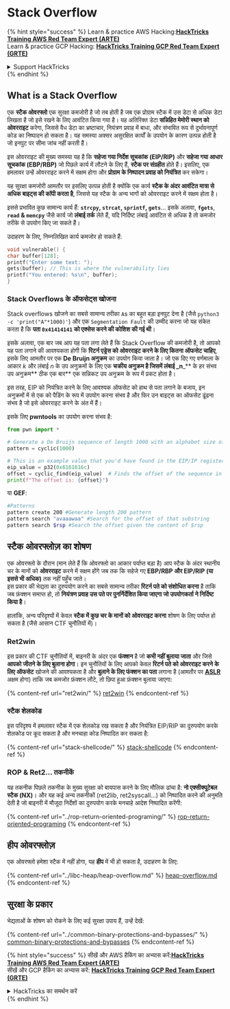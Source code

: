 # Stack Overflow

{% hint style="success" %}
Learn & practice AWS Hacking:<img src="/.gitbook/assets/arte.png" alt="" data-size="line">[**HackTricks Training AWS Red Team Expert (ARTE)**](https://training.hacktricks.xyz/courses/arte)<img src="/.gitbook/assets/arte.png" alt="" data-size="line">\
Learn & practice GCP Hacking: <img src="/.gitbook/assets/grte.png" alt="" data-size="line">[**HackTricks Training GCP Red Team Expert (GRTE)**<img src="/.gitbook/assets/grte.png" alt="" data-size="line">](https://training.hacktricks.xyz/courses/grte)

<details>

<summary>Support HackTricks</summary>

* Check the [**subscription plans**](https://github.com/sponsors/carlospolop)!
* **Join the** 💬 [**Discord group**](https://discord.gg/hRep4RUj7f) or the [**telegram group**](https://t.me/peass) or **follow** us on **Twitter** 🐦 [**@hacktricks\_live**](https://twitter.com/hacktricks\_live)**.**
* **Share hacking tricks by submitting PRs to the** [**HackTricks**](https://github.com/carlospolop/hacktricks) and [**HackTricks Cloud**](https://github.com/carlospolop/hacktricks-cloud) github repos.

</details>
{% endhint %}

## What is a Stack Overflow

एक **स्टैक ओवरफ्लो** एक सुरक्षा कमजोरी है जो तब होती है जब एक प्रोग्राम स्टैक में उस डेटा से अधिक डेटा लिखता है जो इसे रखने के लिए आवंटित किया गया है। यह अतिरिक्त डेटा **सन्निहित मेमोरी स्थान को ओवरराइट** करेगा, जिससे वैध डेटा का भ्रष्टाचार, नियंत्रण प्रवाह में बाधा, और संभावित रूप से दुर्भावनापूर्ण कोड का निष्पादन हो सकता है। यह समस्या अक्सर असुरक्षित कार्यों के उपयोग के कारण उत्पन्न होती है जो इनपुट पर सीमा जांच नहीं करती हैं।

इस ओवरराइट की मुख्य समस्या यह है कि **सहेजा गया निर्देश सूचकांक (EIP/RIP)** और **सहेजा गया आधार सूचकांक (EBP/RBP)** जो पिछले कार्य में लौटने के लिए हैं, **स्टैक पर संग्रहीत** होते हैं। इसलिए, एक हमलावर उन्हें ओवरराइट करने में सक्षम होगा और **प्रोग्राम के निष्पादन प्रवाह को नियंत्रित** कर सकेगा।

यह सुरक्षा कमजोरी आमतौर पर इसलिए उत्पन्न होती है क्योंकि एक कार्य **स्टैक के अंदर आवंटित मात्रा से अधिक बाइट्स की कॉपी करता है**, जिससे यह स्टैक के अन्य भागों को ओवरराइट करने में सक्षम होता है।

इससे प्रभावित कुछ सामान्य कार्य हैं: **`strcpy`, `strcat`, `sprintf`, `gets`**... इसके अलावा, **`fgets`**, **`read` & `memcpy`** जैसे कार्य जो **लंबाई तर्क** लेते हैं, यदि निर्दिष्ट लंबाई आवंटित से अधिक है तो कमजोर तरीके से उपयोग किए जा सकते हैं।

उदाहरण के लिए, निम्नलिखित कार्य कमजोर हो सकते हैं:
```c
void vulnerable() {
char buffer[128];
printf("Enter some text: ");
gets(buffer); // This is where the vulnerability lies
printf("You entered: %s\n", buffer);
}
```
### Stack Overflows के ऑफसेट्स खोजना

Stack overflows खोजने का सबसे सामान्य तरीका `A`s का बहुत बड़ा इनपुट देना है (जैसे `python3 -c 'print("A"*1000)'`) और एक `Segmentation Fault` की उम्मीद करना जो यह संकेत करता है कि **पता `0x41414141` को एक्सेस करने की कोशिश की गई थी**।

इसके अलावा, एक बार जब आप यह पता लगा लेते हैं कि Stack Overflow की कमजोरी है, तो आपको यह पता लगाने की आवश्यकता होगी कि **रिटर्न एड्रेस को ओवरराइट करने के लिए कितना ऑफसेट चाहिए**, इसके लिए आमतौर पर एक **De Bruijn अनुक्रम** का उपयोग किया जाता है। जो एक दिए गए वर्णमाला के आकार _k_ और लंबाई _n_ के उप अनुक्रमों के लिए एक **चक्रीय अनुक्रम है जिसमें लंबाई \_n**\_\*\* के हर संभव उप अनुक्रम** ठीक एक बार** एक सन्निकट उप अनुक्रम के रूप में प्रकट होता है।

इस तरह, EIP को नियंत्रित करने के लिए आवश्यक ऑफसेट को हाथ से पता लगाने के बजाय, इन अनुक्रमों में से एक को पैडिंग के रूप में उपयोग करना संभव है और फिर उन बाइट्स का ऑफसेट ढूंढना संभव है जो इसे ओवरराइट करने के अंत में हैं।

इसके लिए **pwntools** का उपयोग करना संभव है:
```python
from pwn import *

# Generate a De Bruijn sequence of length 1000 with an alphabet size of 256 (byte values)
pattern = cyclic(1000)

# This is an example value that you'd have found in the EIP/IP register upon crash
eip_value = p32(0x6161616c)
offset = cyclic_find(eip_value)  # Finds the offset of the sequence in the De Bruijn pattern
print(f"The offset is: {offset}")
```
या **GEF**:
```bash
#Patterns
pattern create 200 #Generate length 200 pattern
pattern search "avaaawaa" #Search for the offset of that substring
pattern search $rsp #Search the offset given the content of $rsp
```
## स्टैक ओवरफ्लोज़ का शोषण

एक ओवरफ्लो के दौरान (मान लेते हैं कि ओवरफ्लो का आकार पर्याप्त बड़ा है) आप स्टैक के अंदर स्थानीय चर के मानों को **ओवरराइट** करने में सक्षम होंगे जब तक कि सहेजे गए **EBP/RBP और EIP/RIP (या इससे भी अधिक)** तक नहीं पहुँच जाते।\
इस प्रकार की भेद्यता का दुरुपयोग करने का सबसे सामान्य तरीका **रिटर्न पते को संशोधित करना** है ताकि जब फ़ंक्शन समाप्त हो, तो **नियंत्रण प्रवाह उस पते पर पुनर्निर्देशित किया जाएगा जो उपयोगकर्ता ने निर्दिष्ट किया है**।

हालांकि, अन्य परिदृश्यों में केवल **स्टैक में कुछ चर के मानों को ओवरराइट करना** शोषण के लिए पर्याप्त हो सकता है (जैसे आसान CTF चुनौतियों में)।

### Ret2win

इस प्रकार की CTF चुनौतियों में, बाइनरी के अंदर एक **फंक्शन** है जो **कभी नहीं बुलाया जाता** और जिसे **आपको जीतने के लिए बुलाना होगा**। इन चुनौतियों के लिए आपको केवल **रिटर्न पते को ओवरराइट करने के लिए ऑफसेट** खोजने की आवश्यकता है और **बुलाने के लिए फंक्शन का पता** लगाना है (आमतौर पर [**ASLR**](../common-binary-protections-and-bypasses/aslr/) अक्षम होगा) ताकि जब कमजोर फ़ंक्शन लौटे, तो छिपा हुआ फ़ंक्शन बुलाया जाएगा:

{% content-ref url="ret2win/" %}
[ret2win](ret2win/)
{% endcontent-ref %}

### स्टैक शेलकोड

इस परिदृश्य में हमलावर स्टैक में एक शेलकोड रख सकता है और नियंत्रित EIP/RIP का दुरुपयोग करके शेलकोड पर कूद सकता है और मनचाहा कोड निष्पादित कर सकता है:

{% content-ref url="stack-shellcode/" %}
[stack-shellcode](stack-shellcode/)
{% endcontent-ref %}

### ROP & Ret2... तकनीकें

यह तकनीक पिछले तकनीक के मुख्य सुरक्षा को बायपास करने के लिए मौलिक ढांचा है: **नो एक्सीक्यूटेबल स्टैक (NX)**। और यह कई अन्य तकनीकों (ret2lib, ret2syscall...) को निष्पादित करने की अनुमति देती है जो बाइनरी में मौजूदा निर्देशों का दुरुपयोग करके मनचाहे आदेश निष्पादित करेंगी:

{% content-ref url="../rop-return-oriented-programing/" %}
[rop-return-oriented-programing](../rop-return-oriented-programing/)
{% endcontent-ref %}

## हीप ओवरफ्लोज़

एक ओवरफ्लो हमेशा स्टैक में नहीं होगा, यह **हीप** में भी हो सकता है, उदाहरण के लिए:

{% content-ref url="../libc-heap/heap-overflow.md" %}
[heap-overflow.md](../libc-heap/heap-overflow.md)
{% endcontent-ref %}

## सुरक्षा के प्रकार

भेद्यताओं के शोषण को रोकने के लिए कई सुरक्षा उपाय हैं, उन्हें देखें:

{% content-ref url="../common-binary-protections-and-bypasses/" %}
[common-binary-protections-and-bypasses](../common-binary-protections-and-bypasses/)
{% endcontent-ref %}

{% hint style="success" %}
सीखें और AWS हैकिंग का अभ्यास करें:<img src="/.gitbook/assets/arte.png" alt="" data-size="line">[**HackTricks Training AWS Red Team Expert (ARTE)**](https://training.hacktricks.xyz/courses/arte)<img src="/.gitbook/assets/arte.png" alt="" data-size="line">\
सीखें और GCP हैकिंग का अभ्यास करें: <img src="/.gitbook/assets/grte.png" alt="" data-size="line">[**HackTricks Training GCP Red Team Expert (GRTE)**<img src="/.gitbook/assets/grte.png" alt="" data-size="line">](https://training.hacktricks.xyz/courses/grte)

<details>

<summary>HackTricks का समर्थन करें</summary>

* [**सदस्यता योजनाएँ**](https://github.com/sponsors/carlospolop) देखें!
* **हमारे** 💬 [**Discord समूह**](https://discord.gg/hRep4RUj7f) या [**टेलीग्राम समूह**](https://t.me/peass) में शामिल हों या **Twitter** पर हमें **फॉलो करें** 🐦 [**@hacktricks\_live**](https://twitter.com/hacktricks\_live)**.**
* **हैकिंग ट्रिक्स साझा करें और** [**HackTricks**](https://github.com/carlospolop/hacktricks) और [**HackTricks Cloud**](https://github.com/carlospolop/hacktricks-cloud) गिटहब रिपोजिटरी में PR सबमिट करें।

</details>
{% endhint %}
